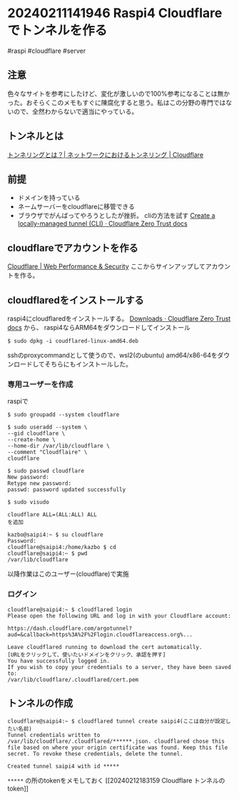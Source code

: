 # 20240211141946 Raspi4 Cloudflareでトンネルを作る
#raspi #cloudflare #server

## 注意
色々なサイトを参考にしたけど、変化が激しいので100%参考になることは無かった。おそらくこのメモもすぐに陳腐化すると思う。私はこの分野の専門ではないので、全然わからないで適当にやっている。

## トンネルとは
[トンネリングとは？| ネットワークにおけるトンネリング | Cloudflare](https://www.cloudflare.com/ja-jp/learning/network-layer/what-is-tunneling/)

## 前提
- ドメインを持っている
- ネームサーバーをcloudflareに移管できる
- ブラウザでがんばってやろうとしたが挫折。 cliの方法を試す  [Create a locally-managed tunnel (CLI) · Cloudflare Zero Trust docs](https://developers.cloudflare.com/cloudflare-one/connections/connect-networks/get-started/create-local-tunnel/)

## cloudflareでアカウントを作る

[Cloudflare | Web Performance & Security](https://dash.cloudflare.com/sign-up)
ここからサインアップしてアカウントを作る。

## cloudflaredをインストールする
raspi4にcloudflaredをインストールする。
 [Downloads · Cloudflare Zero Trust docs](https://developers.cloudflare.com/cloudflare-one/connections/connect-networks/downloads/) から、 raspi4ならARM64をダウンロードしてインストール
```
$ sudo dpkg -i coudflared-linux-amd64.deb
```

sshのproxycommandとして使うので、wsl2(のubuntu) amd64/x86-64をダウンロードしてそちらにもインストールした。

### 専用ユーザーを作成
raspiで
```
$ sudo groupadd --system cloudflare

$ sudo useradd --system \
--gid cloudflare \
--create-home \
--home-dir /var/lib/cloudflare \
--comment "Cloudflaire" \
cloudflare

$ sudo passwd cloudflare
New password:
Retype new password:
passwd: password updated successfully

$ sudo visudo

cloudflare ALL=(ALL:ALL) ALL
を追加

kazbo@saipi4:~ $ su cloudflare
Password:
cloudflare@saipi4:/home/kazbo $ cd
cloudflare@saipi4:~ $ pwd
/var/lib/cloudflare

```
以降作業はこのユーザー(cloudflare)で実施

### ログイン
```
cloudflare@saipi4:~ $ cloudflared login
Please open the following URL and log in with your Cloudflare account:

https://dash.cloudflare.com/argotunnel?aud=&callback=https%3A%2F%2Flogin.cloudflareaccess.org%...

Leave cloudflared running to download the cert automatically.
[URLをクリックして、使いたいドメインをクリック、承認を押す]
You have successfully logged in.
If you wish to copy your credentials to a server, they have been saved to:
/var/lib/cloudflare/.cloudflared/cert.pem
```

## トンネルの作成
```
cloudflare@saipi4:~ $ cloudflared tunnel create saipi4(ここは自分が設定したい名前)
Tunnel credentials written to /var/lib/cloudflare/.cloudflared/******.json. cloudflared chose this file based on where your origin certificate was found. Keep this file secret. To revoke these credentials, delete the tunnel.

Created tunnel saipi4 with id *****
```
`*****` の所のtokenをメモしておく [[20240212183159 Cloudflare トンネルのtoken]]

